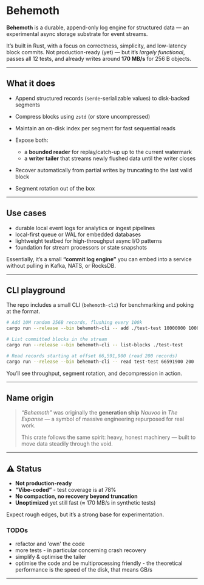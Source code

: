 # Behemoth

**Behemoth** is a durable, append-only log engine for structured data — an experimental async storage substrate for event streams.

It’s built in Rust, with a focus on correctness, simplicity, and low-latency block commits.
Not production-ready (yet) — but it’s *largely functional*, passes all 12 tests, and already writes around **170 MB/s** for 256 B objects.

---

## What it does

* Append structured records (`serde`-serializable values) to disk-backed segments
* Compress blocks using `zstd` (or store uncompressed)
* Maintain an on-disk index per segment for fast sequential reads
* Expose both:

    * a **bounded reader** for replay/catch-up up to the current watermark
    * a **writer tailer** that streams newly flushed data until the writer closes
* Recover automatically from partial writes by truncating to the last valid block
* Segment rotation out of the box

---

## Use cases

* durable local event logs for analytics or ingest pipelines
* local-first queue or WAL for embedded databases
* lightweight testbed for high-throughput async I/O patterns
* foundation for stream processors or state snapshots

Essentially, it’s a small **“commit log engine”** you can embed into a service without pulling in Kafka, NATS, or RocksDB.

---

## CLI playground

The repo includes a small CLI (`behemoth-cli`) for benchmarking and poking at the format.

```bash
# Add 10M random 256B records, flushing every 100k
cargo run --release --bin behemoth-cli -- add ./test-test 10000000 100000

# List committed blocks in the stream
cargo run --release --bin behemoth-cli -- list-blocks ./test-test

# Read records starting at offset 66,591,900 (read 200 records)
cargo run --release --bin behemoth-cli -- read test-test 66591900 200
```

You’ll see throughput, segment rotation, and decompression in action.

---

## Name origin

> *“Behemoth”* was originally the **generation ship** *Nauvoo* in *The Expanse* —
> a symbol of massive engineering repurposed for real work.
>
> This crate follows the same spirit: heavy, honest machinery —
> built to move data steadily through the void.

---

## ⚠️ Status

* **Not production-ready**
* **“Vibe-coded”** - test coverage is at 78%
* **No compaction, no recovery beyond truncation**
* **Unoptimized** yet still fast (≈ 170 MB/s in synthetic tests)

Expect rough edges, but it’s a strong base for experimentation.

### TODOs

* refactor and 'own' the code
* more tests - in particular concerning crash recovery
* simplify & optimise the tailer
* optimise the code and be multiprocessing friendly - the theoretical performance is the speed of the disk, that means GB/s

---


